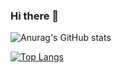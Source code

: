 ### Hi there 👋

<!--
**Sha777wee/Sha777wee** is a ✨ _special_ ✨ repository because its `README.md` (this file) appears on your GitHub profile.

Here are some ideas to get you started:

- 🔭 I’m currently working on ...
- 🌱 I’m currently learning ...
- 👯 I’m looking to collaborate on ...
- 🤔 I’m looking for help with ...
- 💬 Ask me about ...
- 📫 How to reach me: ...
- 😄 Pronouns: ...
- ⚡ Fun fact: ...
-->
![Anurag's GitHub stats](https://github-readme-stats.vercel.app/api?username=Sha777wee&show_icons=true&theme=radical)

[![Top Langs](https://github-readme-stats.vercel.app/api/top-langs/?username=Sha777wee&layout=compact)](https://github.com/anuraghazra/github-readme-stats)
